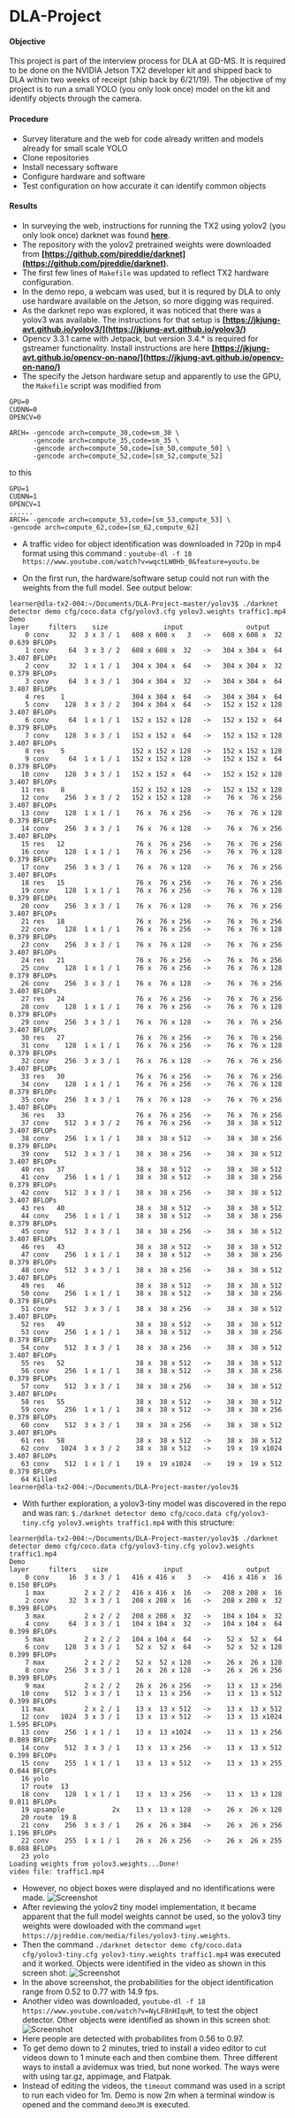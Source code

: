 # DLA-Project
#### Objective
This project is part of the interview process for DLA at GD-MS. It is required to be done on the NVIDIA Jetson TX2 developer kit and shipped back to DLA within two weeks of receipt (ship back by 6/21/19). The objective of my project is to run a small YOLO (you only look once) model on the kit and identify objects through the camera.

#### Procedure
* Survey literature and the web for code already written and models already for small scale YOLO
* Clone repositories
* Install necessary software
* Configure hardware and software
* Test configuration on how accurate it can identify common objects

#### Results
* In surveying the web, instructions for running the TX2 using yolov2 (you only look once) darknet was found **[here](https://jkjung-avt.github.io/yolov2/)**.
* The repository with the yolov2 pretrained weights were downloaded from **[https://github.com/pjreddie/darknet](https://github.com/pjreddie/darknet).**
* The first few lines of `Makefile` was updated to reflect TX2 hardware configuration.
* In the demo repo, a webcam was used, but it is requred by DLA to only use hardware available on the Jetson, so more digging was required.
* As the darknet repo was explored, it was noticed that there was a yolov3 was available. The instructions for that setup is **[https://jkjung-avt.github.io/yolov3/](https://jkjung-avt.github.io/yolov3/)** 
* Opencv 3.3.1 came with Jetpack, but version 3.4.* is required for gstreamer functionality. Install instructions are here **[https://jkjung-avt.github.io/opencv-on-nano/](https://jkjung-avt.github.io/opencv-on-nano/)**
* The specify the Jetson hardware setup and apparently to use the GPU, the `Makefile` script was modified from
```
GPU=0
CUDNN=0
OPENCV=0

ARCH= -gencode arch=compute_30,code=sm_30 \
      -gencode arch=compute_35,code=sm_35 \
      -gencode arch=compute_50,code=[sm_50,compute_50] \
      -gencode arch=compute_52,code=[sm_52,compute_52]
```
to this

```
GPU=1
CUDNN=1
OPENCV=1
......
ARCH= -gencode arch=compute_53,code=[sm_53,compute_53] \
-gencode arch=compute_62,code=[sm_62,compute_62]
```
* A traffic video for object identification was downloaded in 720p in mp4 format using this command : `youtube-dl -f 18 https://www.youtube.com/watch?v=wqctLW0Hb_0&feature=youtu.be`

* On the first run, the hardware/software setup could not run with the weights from the full model. See output below:
```
learner@dla-tx2-004:~/Documents/DLA-Project-master/yolov3$ ./darknet detector demo cfg/coco.data cfg/yolov3.cfg yolov3.weights traffic1.mp4
Demo
layer     filters    size              input                output
    0 conv     32  3 x 3 / 1   608 x 608 x   3   ->   608 x 608 x  32  0.639 BFLOPs
    1 conv     64  3 x 3 / 2   608 x 608 x  32   ->   304 x 304 x  64  3.407 BFLOPs
    2 conv     32  1 x 1 / 1   304 x 304 x  64   ->   304 x 304 x  32  0.379 BFLOPs
    3 conv     64  3 x 3 / 1   304 x 304 x  32   ->   304 x 304 x  64  3.407 BFLOPs
    4 res    1                 304 x 304 x  64   ->   304 x 304 x  64
    5 conv    128  3 x 3 / 2   304 x 304 x  64   ->   152 x 152 x 128  3.407 BFLOPs
    6 conv     64  1 x 1 / 1   152 x 152 x 128   ->   152 x 152 x  64  0.379 BFLOPs
    7 conv    128  3 x 3 / 1   152 x 152 x  64   ->   152 x 152 x 128  3.407 BFLOPs
    8 res    5                 152 x 152 x 128   ->   152 x 152 x 128
    9 conv     64  1 x 1 / 1   152 x 152 x 128   ->   152 x 152 x  64  0.379 BFLOPs
   10 conv    128  3 x 3 / 1   152 x 152 x  64   ->   152 x 152 x 128  3.407 BFLOPs
   11 res    8                 152 x 152 x 128   ->   152 x 152 x 128
   12 conv    256  3 x 3 / 2   152 x 152 x 128   ->    76 x  76 x 256  3.407 BFLOPs
   13 conv    128  1 x 1 / 1    76 x  76 x 256   ->    76 x  76 x 128  0.379 BFLOPs
   14 conv    256  3 x 3 / 1    76 x  76 x 128   ->    76 x  76 x 256  3.407 BFLOPs
   15 res   12                  76 x  76 x 256   ->    76 x  76 x 256
   16 conv    128  1 x 1 / 1    76 x  76 x 256   ->    76 x  76 x 128  0.379 BFLOPs
   17 conv    256  3 x 3 / 1    76 x  76 x 128   ->    76 x  76 x 256  3.407 BFLOPs
   18 res   15                  76 x  76 x 256   ->    76 x  76 x 256
   19 conv    128  1 x 1 / 1    76 x  76 x 256   ->    76 x  76 x 128  0.379 BFLOPs
   20 conv    256  3 x 3 / 1    76 x  76 x 128   ->    76 x  76 x 256  3.407 BFLOPs
   21 res   18                  76 x  76 x 256   ->    76 x  76 x 256
   22 conv    128  1 x 1 / 1    76 x  76 x 256   ->    76 x  76 x 128  0.379 BFLOPs
   23 conv    256  3 x 3 / 1    76 x  76 x 128   ->    76 x  76 x 256  3.407 BFLOPs
   24 res   21                  76 x  76 x 256   ->    76 x  76 x 256
   25 conv    128  1 x 1 / 1    76 x  76 x 256   ->    76 x  76 x 128  0.379 BFLOPs
   26 conv    256  3 x 3 / 1    76 x  76 x 128   ->    76 x  76 x 256  3.407 BFLOPs
   27 res   24                  76 x  76 x 256   ->    76 x  76 x 256
   28 conv    128  1 x 1 / 1    76 x  76 x 256   ->    76 x  76 x 128  0.379 BFLOPs
   29 conv    256  3 x 3 / 1    76 x  76 x 128   ->    76 x  76 x 256  3.407 BFLOPs
   30 res   27                  76 x  76 x 256   ->    76 x  76 x 256
   31 conv    128  1 x 1 / 1    76 x  76 x 256   ->    76 x  76 x 128  0.379 BFLOPs
   32 conv    256  3 x 3 / 1    76 x  76 x 128   ->    76 x  76 x 256  3.407 BFLOPs
   33 res   30                  76 x  76 x 256   ->    76 x  76 x 256
   34 conv    128  1 x 1 / 1    76 x  76 x 256   ->    76 x  76 x 128  0.379 BFLOPs
   35 conv    256  3 x 3 / 1    76 x  76 x 128   ->    76 x  76 x 256  3.407 BFLOPs
   36 res   33                  76 x  76 x 256   ->    76 x  76 x 256
   37 conv    512  3 x 3 / 2    76 x  76 x 256   ->    38 x  38 x 512  3.407 BFLOPs
   38 conv    256  1 x 1 / 1    38 x  38 x 512   ->    38 x  38 x 256  0.379 BFLOPs
   39 conv    512  3 x 3 / 1    38 x  38 x 256   ->    38 x  38 x 512  3.407 BFLOPs
   40 res   37                  38 x  38 x 512   ->    38 x  38 x 512
   41 conv    256  1 x 1 / 1    38 x  38 x 512   ->    38 x  38 x 256  0.379 BFLOPs
   42 conv    512  3 x 3 / 1    38 x  38 x 256   ->    38 x  38 x 512  3.407 BFLOPs
   43 res   40                  38 x  38 x 512   ->    38 x  38 x 512
   44 conv    256  1 x 1 / 1    38 x  38 x 512   ->    38 x  38 x 256  0.379 BFLOPs
   45 conv    512  3 x 3 / 1    38 x  38 x 256   ->    38 x  38 x 512  3.407 BFLOPs
   46 res   43                  38 x  38 x 512   ->    38 x  38 x 512
   47 conv    256  1 x 1 / 1    38 x  38 x 512   ->    38 x  38 x 256  0.379 BFLOPs
   48 conv    512  3 x 3 / 1    38 x  38 x 256   ->    38 x  38 x 512  3.407 BFLOPs
   49 res   46                  38 x  38 x 512   ->    38 x  38 x 512
   50 conv    256  1 x 1 / 1    38 x  38 x 512   ->    38 x  38 x 256  0.379 BFLOPs
   51 conv    512  3 x 3 / 1    38 x  38 x 256   ->    38 x  38 x 512  3.407 BFLOPs
   52 res   49                  38 x  38 x 512   ->    38 x  38 x 512
   53 conv    256  1 x 1 / 1    38 x  38 x 512   ->    38 x  38 x 256  0.379 BFLOPs
   54 conv    512  3 x 3 / 1    38 x  38 x 256   ->    38 x  38 x 512  3.407 BFLOPs
   55 res   52                  38 x  38 x 512   ->    38 x  38 x 512
   56 conv    256  1 x 1 / 1    38 x  38 x 512   ->    38 x  38 x 256  0.379 BFLOPs
   57 conv    512  3 x 3 / 1    38 x  38 x 256   ->    38 x  38 x 512  3.407 BFLOPs
   58 res   55                  38 x  38 x 512   ->    38 x  38 x 512
   59 conv    256  1 x 1 / 1    38 x  38 x 512   ->    38 x  38 x 256  0.379 BFLOPs
   60 conv    512  3 x 3 / 1    38 x  38 x 256   ->    38 x  38 x 512  3.407 BFLOPs
   61 res   58                  38 x  38 x 512   ->    38 x  38 x 512
   62 conv   1024  3 x 3 / 2    38 x  38 x 512   ->    19 x  19 x1024  3.407 BFLOPs
   63 conv    512  1 x 1 / 1    19 x  19 x1024   ->    19 x  19 x 512  0.379 BFLOPs
   64 Killed
learner@dla-tx2-004:~/Documents/DLA-Project-master/yolov3$ 
```
* With further exploration, a yolov3-tiny model was discovered in the repo and was ran: `$./darknet detector demo cfg/coco.data cfg/yolov3-tiny.cfg yolov3.weights traffic1.mp4` with this structure:
```
learner@dla-tx2-004:~/Documents/DLA-Project-master/yolov3$ ./darknet detector demo cfg/coco.data cfg/yolov3-tiny.cfg yolov3.weights traffic1.mp4
Demo
layer     filters    size              input                output
    0 conv     16  3 x 3 / 1   416 x 416 x   3   ->   416 x 416 x  16  0.150 BFLOPs
    1 max          2 x 2 / 2   416 x 416 x  16   ->   208 x 208 x  16
    2 conv     32  3 x 3 / 1   208 x 208 x  16   ->   208 x 208 x  32  0.399 BFLOPs
    3 max          2 x 2 / 2   208 x 208 x  32   ->   104 x 104 x  32
    4 conv     64  3 x 3 / 1   104 x 104 x  32   ->   104 x 104 x  64  0.399 BFLOPs
    5 max          2 x 2 / 2   104 x 104 x  64   ->    52 x  52 x  64
    6 conv    128  3 x 3 / 1    52 x  52 x  64   ->    52 x  52 x 128  0.399 BFLOPs
    7 max          2 x 2 / 2    52 x  52 x 128   ->    26 x  26 x 128
    8 conv    256  3 x 3 / 1    26 x  26 x 128   ->    26 x  26 x 256  0.399 BFLOPs
    9 max          2 x 2 / 2    26 x  26 x 256   ->    13 x  13 x 256
   10 conv    512  3 x 3 / 1    13 x  13 x 256   ->    13 x  13 x 512  0.399 BFLOPs
   11 max          2 x 2 / 1    13 x  13 x 512   ->    13 x  13 x 512
   12 conv   1024  3 x 3 / 1    13 x  13 x 512   ->    13 x  13 x1024  1.595 BFLOPs
   13 conv    256  1 x 1 / 1    13 x  13 x1024   ->    13 x  13 x 256  0.089 BFLOPs
   14 conv    512  3 x 3 / 1    13 x  13 x 256   ->    13 x  13 x 512  0.399 BFLOPs
   15 conv    255  1 x 1 / 1    13 x  13 x 512   ->    13 x  13 x 255  0.044 BFLOPs
   16 yolo
   17 route  13
   18 conv    128  1 x 1 / 1    13 x  13 x 256   ->    13 x  13 x 128  0.011 BFLOPs
   19 upsample            2x    13 x  13 x 128   ->    26 x  26 x 128
   20 route  19 8
   21 conv    256  3 x 3 / 1    26 x  26 x 384   ->    26 x  26 x 256  1.196 BFLOPs
   22 conv    255  1 x 1 / 1    26 x  26 x 256   ->    26 x  26 x 255  0.088 BFLOPs
   23 yolo
Loading weights from yolov3.weights...Done!
video file: traffic1.mp4
```
* However, no object boxes were displayed and no identifications were made.
![Screenshot](Images/Screenshot-tiny-no-id.png)
* After reviewing the yolov2 tiny model implementation, it became apparent that the full model weights cannot be used, so the yolov3 tiny weights were dowloaded with the command `wget https://pjreddie.com/media/files/yolov3-tiny.weights`.
* Then the command `./darknet detector demo cfg/coco.data cfg/yolov3-tiny.cfg yolov3-tiny.weights traffic1.mp4` was executed and it worked. Objects were identified in the video as shown in this screen shot:
![Screenshot](Images/Traffic-id.png)
* In the above screenshot, the probabilities for the object identification range from 0.52 to 0.77 with 14.9 fps.
* Another video was downloaded, `youtube-dl -f 18 https://www.youtube.com/watch?v=NyLF8nHIquM`, to test the object detector. Other objects were identified as shown in this screen shot:
![Screenshot](Images/LondonWalk.png)
* Here people are detected with probabilites from 0.56 to 0.97.
* To get demo down to 2 minutes, tried to install a video editor to cut videos down to 1 minute each and then combine them. Three different ways to install a avidemux was tried, but none worked. The ways were with using tar.gz, appimage, and Flatpak.
* Instead of editing the videos, the `timeout` command was used in a script to run each video for 1m. Demo is now 2m when a terminal window is opened and the command `demoJM` is executed.



